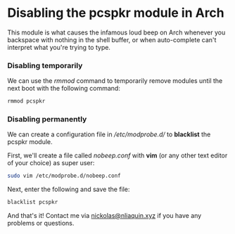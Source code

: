 # Disabling the pcspkr module in Arch
This module is what causes the infamous loud beep on Arch whenever you backspace with nothing in the shell buffer, or when auto-complete can't interpret what you're trying to type.

### Disabling temporarily
We can use the *rmmod* command to temporarily remove modules until the next boot with the following command:
```bash
rmmod pcspkr
```


### Disabling permanently
We can create a configuration file in */etc/modprobe.d/* to **blacklist** the pcspkr module.

First, we'll create a file called *nobeep.conf* with **vim** (or any other text editor of your choice) as super user:
```bash
sudo vim /etc/modprobe.d/nobeep.conf
```

Next, enter the following and save the file:
```bash
blacklist pcspkr
```

And that's it! Contact me via nickolas@nliaquin.xyz if you have any problems or questions.
